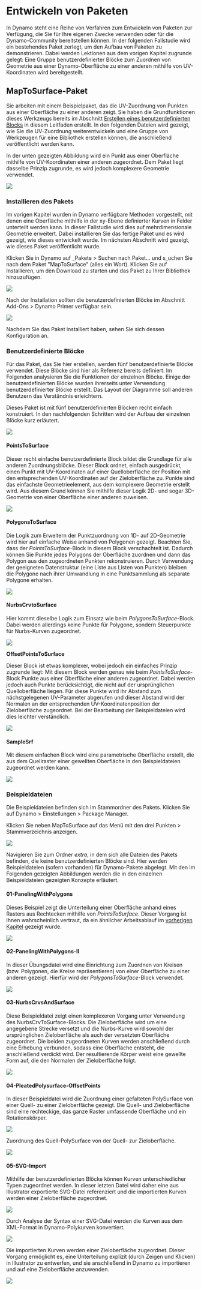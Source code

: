 # Entwickeln von Paketen

In Dynamo steht eine Reihe von Verfahren zum Entwickeln von Paketen zur Verfügung, die Sie für Ihre eigenen Zwecke verwenden oder für die Dynamo-Community bereitstellen können. In der folgenden Fallstudie wird ein bestehendes Paket zerlegt, um den Aufbau von Paketen zu demonstrieren. Dabei werden Lektionen aus dem vorigen Kapitel zugrunde gelegt: Eine Gruppe benutzerdefinierter Blöcke zum Zuordnen von Geometrie aus einer Dynamo-Oberfläche zu einer anderen mithilfe von UV-Koordinaten wird bereitgestellt.

## MapToSurface-Paket

Sie arbeiten mit einem Beispielpaket, das die UV-Zuordnung von Punkten aus einer Oberfläche zu einer anderen zeigt. Sie haben die Grundfunktionen dieses Werkzeugs bereits im Abschnitt [Erstellen eines benutzerdefinierten Blocks](../10\_custom-nodes/10-2\_creating.md) in diesem Leitfaden erstellt. In den folgenden Dateien wird gezeigt, wie Sie die UV-Zuordnung weiterentwickeln und eine Gruppe von Werkzeugen für eine Bibliothek erstellen können, die anschließend veröffentlicht werden kann.

In der unten gezeigten Abbildung wird ein Punkt aus einer Oberfläche mithilfe von UV-Koordinaten einer anderen zugeordnet. Dem Paket liegt dasselbe Prinzip zugrunde, es wird jedoch komplexere Geometrie verwendet.

![](../images/6-2/3/uvMap.jpg)

### Installieren des Pakets

Im vorigen Kapitel wurden in Dynamo verfügbare Methoden vorgestellt, mit denen eine Oberfläche mithilfe in der xy-Ebene definierter Kurven in Felder unterteilt werden kann. In dieser Fallstudie wird dies auf mehrdimensionale Geometrie erweitert. Dabei installieren Sie das fertige Paket und es wird gezeigt, wie dieses entwickelt wurde. Im nächsten Abschnitt wird gezeigt, wie dieses Paket veröffentlicht wurde.

Klicken Sie in Dynamo auf _Pakete > Suchen nach Paket... und s_uchen Sie nach dem Paket "MapToSurface" (alles ein Wort). Klicken Sie auf Installieren, um den Download zu starten und das Paket zu Ihrer Bibliothek hinzuzufügen.

![](../images/6-2/3/developpackage-installpackage01.jpg)

Nach der Installation sollten die benutzerdefinierten Blöcke im Abschnitt Add-Ons > Dynamo Primer verfügbar sein.

![](<../images/6-2/3/develop package - install package 02 (1) (1).jpg>)

Nachdem Sie das Paket installiert haben, sehen Sie sich dessen Konfiguration an.

### Benutzerdefinierte Blöcke

Für das Paket, das Sie hier erstellen, werden fünf benutzerdefinierte Blöcke verwendet. Diese Blöcke sind hier als Referenz bereits definiert. Im Folgenden analysieren Sie die Funktionen der einzelnen Blöcke. Einige der benutzerdefinierten Blöcke wurden ihrerseits unter Verwendung benutzerdefinierter Blöcke erstellt. Das Layout der Diagramme soll anderen Benutzern das Verständnis erleichtern.

Dieses Paket ist mit fünf benutzerdefinierten Blöcken recht einfach konstruiert. In den nachfolgenden Schritten wird der Aufbau der einzelnen Blöcke kurz erläutert.

![](<../images/6-2/3/develop package - custom nodes 01 (1) (3).jpg>)

#### **PointsToSurface**

Dieser recht einfache benutzerdefinierte Block bildet die Grundlage für alle anderen Zuordnungsblöcke. Dieser Block ordnet, einfach ausgedrückt, einen Punkt mit UV-Koordinaten auf einer Quelloberfläche der Position mit den entsprechenden UV-Koordinaten auf der Zieloberfläche zu. Punkte sind das einfachste Geometrieelement, aus dem komplexere Geometrie erstellt wird. Aus diesem Grund können Sie mithilfe dieser Logik 2D- und sogar 3D-Geometrie von einer Oberfläche einer anderen zuweisen.

![](../images/6-2/3/developpackage-pointToSurface.jpg)

#### **PolygonsToSurface**

Die Logik zum Erweitern der Punktzuordnung von 1D- auf 2D-Geometrie wird hier auf einfache Weise anhand von Polygonen gezeigt. Beachten Sie, dass der _PointsToSurface_-Block in diesem Block verschachtelt ist. Dadurch können Sie Punkte jedes Polygons der Oberfläche zuordnen und dann das Polygon aus den zugeordneten Punkten rekonstruieren. Durch Verwendung der geeigneten Datenstruktur (eine Liste aus Listen von Punkten) bleiben die Polygone nach ihrer Umwandlung in eine Punktsammlung als separate Polygone erhalten.

![](../images/6-2/3/developpackage-polygonsToSurface.jpg)

#### **NurbsCrvtoSurface**

Hier kommt dieselbe Logik zum Einsatz wie beim _PolygonsToSurface_-Block. Dabei werden allerdings keine Punkte für Polygone, sondern Steuerpunkte für Nurbs-Kurven zugeordnet.

![](../images/6-2/3/developpackage-nurbsCrvtoSurface.jpg)

**OffsetPointsToSurface**

Dieser Block ist etwas komplexer, wobei jedoch ein einfaches Prinzip zugrunde liegt: Mit diesem Block werden genau wie beim _PointsToSurface_-Block Punkte aus einer Oberfläche einer anderen zugeordnet. Dabei werden jedoch auch Punkte berücksichtigt, die nicht auf der ursprünglichen Quelloberfläche liegen. Für diese Punkte wird ihr Abstand zum nächstgelegenen UV-Parameter abgerufen und dieser Abstand wird der Normalen an der entsprechenden UV-Koordinatenposition der Zieloberfläche zugeordnet. Bei der Bearbeitung der Beispieldateien wird dies leichter verständlich.

![](../images/6-2/3/developpackage-OffsetPointsToSurface.jpg)

#### **SampleSrf**

Mit diesem einfachen Block wird eine parametrische Oberfläche erstellt, die aus dem Quellraster einer gewellten Oberfläche in den Beispieldateien zugeordnet werden kann.

![](../images/6-2/3/developpackage-sampleSrf.jpg)

### Beispieldateien

Die Beispieldateien befinden sich im Stammordner des Pakets. Klicken Sie auf Dynamo > Einstellungen > Package Manager.

Klicken Sie neben MapToSurface auf das Menü mit den drei Punkten > Stammverzeichnis anzeigen.

![](../images/6-2/3/developpackage-examplefiles01.jpg)

Navigieren Sie zum Ordner _extra_, in dem sich alle Dateien des Pakets befinden, die keine benutzerdefinierten Blöcke sind. Hier werden Beispieldateien (sofern vorhanden) für Dynamo-Pakete abgelegt. Mit den im Folgenden gezeigten Abbildungen werden die in den einzelnen Beispieldateien gezeigten Konzepte erläutert.

#### **01-PanelingWithPolygons**

Dieses Beispiel zeigt die Unterteilung einer Oberfläche anhand eines Rasters aus Rechtecken mithilfe von _PointsToSurface_. Dieser Vorgang ist Ihnen wahrscheinlich vertraut, da ein ähnlicher Arbeitsablauf im [vorherigen Kapitel](../10\_custom-nodes/10-2\_creating.md) gezeigt wurde.

![](../images/6-2/3/developpackage-samplefile01.jpg)

#### **02-PanelingWithPolygons-II**

In dieser Übungsdatei wird eine Einrichtung zum Zuordnen von Kreisen (bzw. Polygonen, die Kreise repräsentieren) von einer Oberfläche zu einer anderen gezeigt. Hierfür wird der _PolygonsToSurface_-Block verwendet.

![](../images/6-2/3/developpackage-samplefile02.jpg)

#### **03-NurbsCrvsAndSurface**

Diese Beispieldatei zeigt einen komplexeren Vorgang unter Verwendung des NurbsCrvToSurface-Blocks. Die Zieloberfläche wird um eine angegebene Strecke versetzt und die Nurbs-Kurve wird sowohl der ursprünglichen Zieloberfläche als auch der versetzten Oberfläche zugeordnet. Die beiden zugeordneten Kurven werden anschließend durch eine Erhebung verbunden, sodass eine Oberfläche entsteht, die anschließend verdickt wird. Der resultierende Körper weist eine gewellte Form auf, die den Normalen der Zieloberfläche folgt.

![](../images/6-2/3/developpackage-samplefile03.jpg)

#### **04-PleatedPolysurface-OffsetPoints**

In dieser Beispieldatei wird die Zuordnung einer gefalteten PolySurface von einer Quell- zu einer Zieloberfläche gezeigt. Die Quell- und Zieloberfläche sind eine rechteckige, das ganze Raster umfassende Oberfläche und ein Rotationskörper.

![](../images/6-2/3/developpackage-samplefile04a.jpg)

Zuordnung des Quell-PolySurface von der Quell- zur Zieloberfläche.

![](../images/6-2/3/developpackage-samplefile04b.jpg)

#### **05-SVG-Import**

Mithilfe der benutzerdefinierten Blöcke können Kurven unterschiedlicher Typen zugeordnet werden. In dieser letzten Datei wird daher eine aus Illustrator exportierte SVG-Datei referenziert und die importierten Kurven werden einer Zieloberfläche zugeordnet.

![](../images/6-2/3/developpackage-samplefile05a.jpg)

Durch Analyse der Syntax einer SVG-Datei werden die Kurven aus dem XML-Format in Dynamo-Polykurven konvertiert.

![](../images/6-2/3/developpackage-samplefile05b.jpg)

Die importierten Kurven werden einer Zieloberfläche zugeordnet. Dieser Vorgang ermöglicht es, eine Unterteilung explizit (durch Zeigen und Klicken) in Illustrator zu entwerfen, und sie anschließend in Dynamo zu importieren und auf eine Zieloberfläche anzuwenden.

![](../images/6-2/3/developpackage-samplefile05c.jpg)

